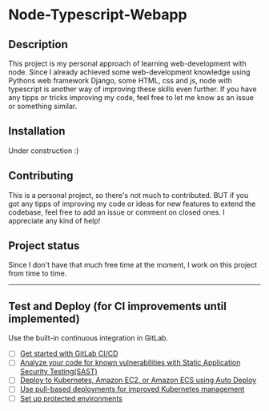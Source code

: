 # Node-Typescript-Webapp

## Description
This project is my personal approach of learning web-development with node. Since I already achieved some web-development knowledge using Pythons web framework Django, some HTML, css and js, node with typescript is another way of improving these skills even further. If you have any tipps or tricks improving my code, feel free to let me know as an issue or something similar.

## Installation
Under construction :)

## Contributing
This is a personal project, so there's not much to contributed. BUT if you got any tipps of improving my code or ideas for new features to extend the codebase, feel free to add an issue or comment on closed ones. I appreciate any kind of help!
## Project status
Since I don't have that much free time at the moment, I work on this project from time to time.

***

## Test and Deploy (for CI improvements until implemented)

Use the built-in continuous integration in GitLab.

- [ ] [Get started with GitLab CI/CD](https://docs.gitlab.com/ee/ci/quick_start/index.html)
- [ ] [Analyze your code for known vulnerabilities with Static Application Security Testing(SAST)](https://docs.gitlab.com/ee/user/application_security/sast/)
- [ ] [Deploy to Kubernetes, Amazon EC2, or Amazon ECS using Auto Deploy](https://docs.gitlab.com/ee/topics/autodevops/requirements.html)
- [ ] [Use pull-based deployments for improved Kubernetes management](https://docs.gitlab.com/ee/user/clusters/agent/)
- [ ] [Set up protected environments](https://docs.gitlab.com/ee/ci/environments/protected_environments.html)
